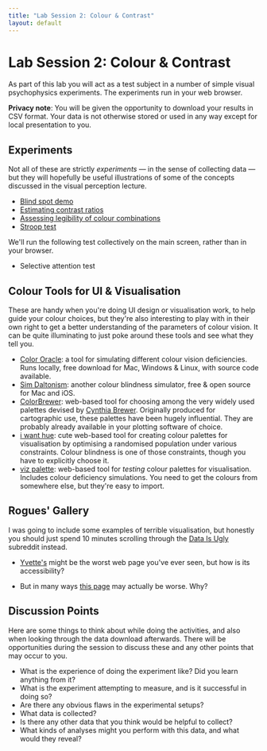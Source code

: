 ```yaml
---
title: "Lab Session 2: Colour & Contrast"
layout: default
---
```


# Lab Session 2: Colour & Contrast

As part of this lab you will act as a test subject in a number of simple
visual psychophysics experiments. The experiments run in your web browser.

**Privacy note**: You will be given the opportunity to download your results in CSV format.
Your data is not otherwise stored or used in any way except for local presentation to you.

## Experiments

Not all of these are strictly *experiments* — in the sense of collecting
data — but they will hopefully be useful illustrations of some of the
concepts discussed in the visual perception lecture.

* [Blind spot demo](blind.html)
* [Estimating contrast ratios](experiments/contrast/?home=/lab2.html)
* [Assessing legibility of colour combinations](experiments/legibility/?home=/lab2.html)
* [Stroop test](experiments/stroop/?home=/lab2.html)

We'll run the following test collectively on the main screen,
rather than in your browser.

* Selective attention test


## Colour Tools for UI & Visualisation

These are handy when you're doing UI design or visualisation
work, to help guide your colour choices, but they're also interesting
to play with in their own right to get a better understanding of
the parameters of colour vision. It can be quite illuminating to just
poke around these tools and see what they tell you.

* [Color Oracle](http://colororacle.org): a tool for simulating different
  colour vision deficiencies. Runs locally, free download for Mac, Windows
  & Linux, with source code available.
* [Sim Daltonism](https://michelf.ca/projects/sim-daltonism/): another
  colour blindness simulator, free & open source for Mac and iOS.
* [ColorBrewer](https://colorbrewer2.org/#type=qualitative&scheme=Paired&n=4):
  web-based tool for choosing among the very widely used palettes devised by
  [Cynthia Brewer](https://sites.psu.edu/cbrewer/). Originally produced for
  cartographic use, these palettes have been hugely influential. They are
  probably already available in your plotting software of choice.
* [i want hue](https://medialab.github.io/iwanthue/): cute web-based tool for
  creating colour palettes for visualisation by optimising a randomised
  population under various constraints. Colour blindness is one of those
  constraints, though you have to explicitly choose it.
* [viz palette](https://projects.susielu.com/viz-palette): web-based tool for
  *testing* colour palettes for visualisation. Includes colour deficiency
  simulations. You need to get the colours from somewhere else, but they're
  easy to import.



## Rogues' Gallery

I was going to include some examples of terrible visualisation, but
honestly you should just spend 10 minutes scrolling through the
[Data Is Ugly](https://www.reddit.com/r/dataisugly/) subreddit instead.

* [Yvette's](https://yvettesbridalformal.p1r8.net) might be the worst
  web page you've ever seen, but how is its accessibility?
<!-- * Or perhaps [Arngren's](https://arngren.net) is the worst? -->
* But in many ways [this page](https://www.mavencluster.com/blog/12-common-ui-ux-designing-mistakes/)
  may actually be worse. Why?
  

## Discussion Points

Here are some things to think about while doing the activities,
and also when looking through the data download afterwards. There will be
opportunities during the session to discuss these and any other points that
may occur to you.

* What is the experience of doing the experiment like? Did you learn anything from it?
* What is the experiment attempting to measure, and is it successful in doing so?
* Are there any obvious flaws in the experimental setups?
* What data is collected?
* Is there any other data that you think would be helpful to collect?
* What kinds of analyses might you perform with this data, and what would they reveal?


